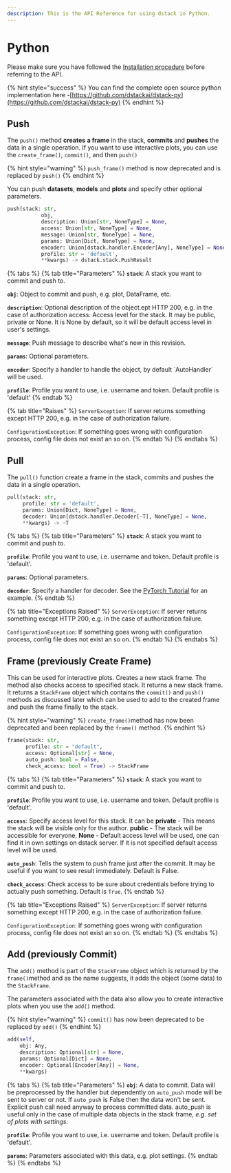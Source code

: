 ```yaml
---
description: This is the API Reference for using dstack in Python.
---
```


# Python

Please make sure you have followed the [Installation procedure](../open-source/installation.md) before referring to the API.

{% hint style="success" %}
You can find the complete open source python implementation here -[https://github.com/dstackai/dstack-py](https://github.com/dstackai/dstack-py)
{% endhint %}

## Push

The `push()` method **creates** **a frame** in the stack, **commits** and **pushes** the data in a single operation. If you want to use interactive plots, you can use the `create_frame()`, `commit()`, and then `push()`

{% hint style="warning" %}
`push_frame()` method is now deprecated and is replaced by `push()` 
{% endhint %}

You can push **datasets**, **models** and **plots** and specify other optional parameters.

```python
push(stack: str, 
           obj,
           description: Union[str, NoneType] = None,
           access: Union[str, NoneType] = None,
           message: Union[str, NoneType] = None,
           params: Union[Dict, NoneType] = None,
           encoder: Union[dstack.handler.Encoder[Any], NoneType] = None,
           profile: str = 'default', 
           **kwargs) -> dstack.stack.PushResult
```

{% tabs %}
{% tab title="Parameters" %}
**`stack`**: A stack you want to commit and push to.

**`obj`**: Object to commit and push, e.g. plot, DataFrame, etc.

**`description`**: Optional description of the object.ept HTTP 200, e.g. in the case of authorization         access: Access level for the stack. It may be public, private or None. It is None by default, so it will be default access level in user's settings.

**`message`**: Push message to describe what's new in this revision.

**`params`**: Optional parameters.

**`encoder`**: Specify a handler to handle the object, by default \`AutoHandler\` will be used.

**`profile`**: Profile you want to use, i.e. username and token. Default profile is 'default'
{% endtab %}

{% tab title="Raises" %}
`ServerException`: If server returns something except HTTP 200, e.g. in the case of authorization failure.

`ConfigurationException`: If something goes wrong with configuration process, config file does not exist an so on.
{% endtab %}
{% endtabs %}

## Pull

The `pull()` function create a frame in the stack, commits and pushes the data in a single operation.

```python
pull(stack: str,
     profile: str = 'default',
     params: Union[Dict, NoneType] = None,
     decoder: Union[dstack.handler.Decoder[~T], NoneType] = None, 
     **kwargs) -> ~T
```

{% tabs %}
{% tab title="Parameters" %}
**`stack`**: A stack you want to commit and push to.

**`profile`**: Profile you want to use, i.e. username and token. Default profile is 'default'.

**`params`**: Optional parameters.

**`decoder`**: Specify a handler for decoder. See the [PyTorch Tutorial](../tutorials/machine-learning-models/pytorch.md#3-pulling-the-model-with-a-decoder-parameter) for an example.
{% endtab %}

{% tab title="Exceptions Raised" %}
`ServerException`: If server returns something except HTTP 200, e.g. in the case of authorization failure.

`ConfigurationException`: If something goes wrong with configuration process, config file does not exist an so on.
{% endtab %}
{% endtabs %}

## Frame \(previously Create Frame\)

This can be used for interactive plots. Creates a new stack frame. The method also checks access to specified stack. It returns a new stack frame. It returns a `StackFrame` object which contains the `commit()` and `push()` methods as discussed later which can be used to add to the created frame and push the frame finally to the stack.

{% hint style="warning" %}
 `create_frame()`method has now been deprecated and been replaced by the `frame()` method.
{% endhint %}

```python
frame(stack: str,
      profile: str = "default",
      access: Optional[str] = None,
      auto_push: bool = False,
      check_access: bool = True) -> StackFrame
```

{% tabs %}
{% tab title="Parameters" %}
**`stack`**: A stack you want to commit and push to.

**`profile`**: Profile you want to use, i.e. username and token. Default profile is 'default'.

**`access`**: Specify access level for this stack. It can be **private** - This means the stack will be visible only for the author. **public** - The stack will be accessible for everyone. **None** - Default access level will be used, one can find it in own settings on dstack server. If it is not specified default access level will be used.

**`auto_push`**: Tells the system to push frame just after the commit. It may be useful if you want to see result immediately. Default is False.

**`check_access`**: Check access to be sure about credentials before trying to actually push something. Default is `True`.
{% endtab %}

{% tab title="Exceptions Raised" %}
`ServerException`: If server returns something except HTTP 200, e.g. in the case of authorization failure.

`ConfigurationException`: If something goes wrong with configuration process, config file does not exist an so on.
{% endtab %}
{% endtabs %}

## Add \(previously Commit\)

The `add()` method is part of the `StackFrame` object which is returned by the `frame()`method and as the name suggests, it adds the object \(some data\) to the `StackFrame`.

The parameters associated with the data also allow you to create interactive plots when you use the `add()` method.

{% hint style="warning" %}
 `commit()` has now been deprecated to be replaced by `add()`
{% endhint %}

```python
add(self,
    obj: Any,
    description: Optional[str] = None,
    params: Optional[Dict] = None,
    encoder: Optional[Encoder[Any]] = None,
    **kwargs)
```

{% tabs %}
{% tab title="Parameters" %}
**`obj`**: A data to commit. Data will be preprocessed by the handler but dependently on `auto_push` mode will be sent to server or not. If `auto_push` is False then the data won't be sent. Explicit push call need anyway to process committed data. auto\_push is useful only in the case of multiple data objects in the stack frame, _e.g. set of plots with settings._

**`profile`**: Profile you want to use, i.e. username and token. Default profile is 'default'.

**`params`**: Parameters associated with this data, e.g. plot settings.
{% endtab %}
{% endtabs %}

